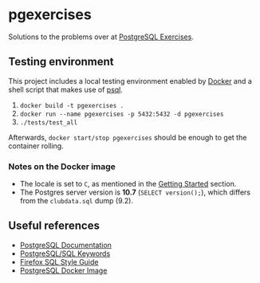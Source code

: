 # pgexercises

Solutions to the problems over at [PostgreSQL Exercises](https://pgexercises.com/).

## Testing environment

This project includes a local testing environment enabled by
[Docker](https://www.docker.com/)
and a shell script that makes use of
[psql](https://www.postgresql.org/docs/current/app-psql.html).

1. `docker build -t pgexercises .`
2. `docker run --name pgexercises -p 5432:5432 -d pgexercises`
3. `./tests/test_all`

Afterwards, `docker start/stop pgexercises` should be enough
to get the container rolling.

### Notes on the Docker image

- The locale is set to `C`, as mentioned in the
  [Getting Started](https://pgexercises.com/gettingstarted.html) section.
- The Postgres server version is **10.7** (`SELECT version();`),
  which differs from the `clubdata.sql` dump (9.2).

## Useful references

- [PostgreSQL Documentation](https://www.postgresql.org/docs/)
- [PostgreSQL/SQL Keywords](https://www.postgresql.org/docs/current/sql-keywords-appendix.html)
- [Firefox SQL Style Guide](https://docs.telemetry.mozilla.org/concepts/sql_style.html)
- [PostgreSQL Docker Image](https://hub.docker.com/_/postgres/)

